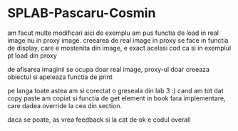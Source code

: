 # SPLAB-Pascaru-Cosmin
am facut multe modificari aici
de exemplu am pus functia de load in real image nu in proxy image.
creearea de real image in proxy se face in functia de display, care e mostenita din image, e exact acelasi cod ca si in exemplul pt load din proxy

de afisarea imaginii se ocupa doar real image, proxy-ul doar creeaza obiectul si apeleaza functia de print

pe langa toate astea am si corectat o greseala din lab 3 :) cand am tot dat copy paste am copiat si functia de get element in book fara implementare, care dadea override la cea din section.

daca se poate, as vrea feedback si la cat de ok e codul overall
